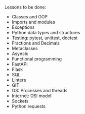 Lessons to be done:
- Classes and OOP
- Imports and modules
- Exceptions
- Python data types and structures
- Testing: pytest, unittest, doctest
- Fractions and Decimals
- Metaclasses
- Asyncio
- Functional programming
- FastAPI
- Flask
- SQL
- Linters
- GIT
- OS: Processes and threads
- Internet: OSI model
- Sockets
- Python requests